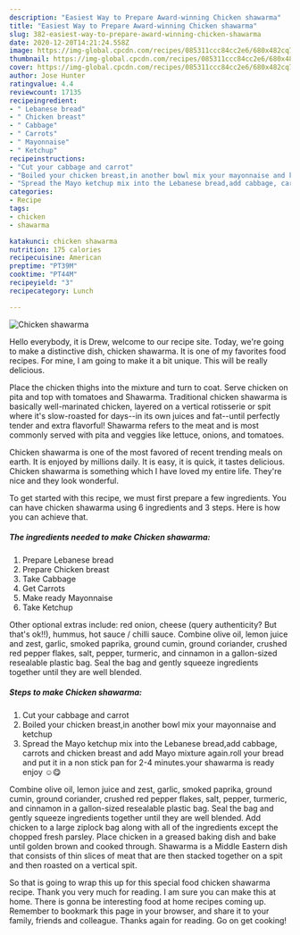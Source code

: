 ```yaml
---
description: "Easiest Way to Prepare Award-winning Chicken shawarma"
title: "Easiest Way to Prepare Award-winning Chicken shawarma"
slug: 382-easiest-way-to-prepare-award-winning-chicken-shawarma
date: 2020-12-20T14:21:24.558Z
image: https://img-global.cpcdn.com/recipes/085311ccc84cc2e6/680x482cq70/chicken-shawarma-recipe-main-photo.jpg
thumbnail: https://img-global.cpcdn.com/recipes/085311ccc84cc2e6/680x482cq70/chicken-shawarma-recipe-main-photo.jpg
cover: https://img-global.cpcdn.com/recipes/085311ccc84cc2e6/680x482cq70/chicken-shawarma-recipe-main-photo.jpg
author: Jose Hunter
ratingvalue: 4.4
reviewcount: 17135
recipeingredient:
- " Lebanese bread"
- " Chicken breast"
- " Cabbage"
- " Carrots"
- " Mayonnaise"
- " Ketchup"
recipeinstructions:
- "Cut your cabbage and carrot"
- "Boiled your chicken breast,in another bowl mix your mayonnaise and ketchup"
- "Spread the Mayo ketchup mix into the Lebanese bread,add cabbage, carrots and chicken breast and add Mayo mixture again.roll your bread and put it in a non stick pan for 2-4 minutes.your shawarma is ready enjoy ☺️😋"
categories:
- Recipe
tags:
- chicken
- shawarma

katakunci: chicken shawarma 
nutrition: 175 calories
recipecuisine: American
preptime: "PT39M"
cooktime: "PT44M"
recipeyield: "3"
recipecategory: Lunch

---
```



![Chicken shawarma](https://img-global.cpcdn.com/recipes/085311ccc84cc2e6/680x482cq70/chicken-shawarma-recipe-main-photo.jpg)

Hello everybody, it is Drew, welcome to our recipe site. Today, we're going to make a distinctive dish, chicken shawarma. It is one of my favorites food recipes. For mine, I am going to make it a bit unique. This will be really delicious.

Place the chicken thighs into the mixture and turn to coat. Serve chicken on pita and top with tomatoes and Shawarma. Traditional chicken shawarma is basically well-marinated chicken, layered on a vertical rotisserie or spit where it&#39;s slow-roasted for days--in its own juices and fat--until perfectly tender and extra flavorful! Shawarma refers to the meat and is most commonly served with pita and veggies like lettuce, onions, and tomatoes.

Chicken shawarma is one of the most favored of recent trending meals on earth. It is enjoyed by millions daily. It is easy, it is quick, it tastes delicious. Chicken shawarma is something which I have loved my entire life. They're nice and they look wonderful.


To get started with this recipe, we must first prepare a few ingredients. You can have chicken shawarma using 6 ingredients and 3 steps. Here is how you can achieve that.

<!--inarticleads1-->

##### The ingredients needed to make Chicken shawarma:

1. Prepare  Lebanese bread
1. Prepare  Chicken breast
1. Take  Cabbage
1. Get  Carrots
1. Make ready  Mayonnaise
1. Take  Ketchup


Other optional extras include: red onion, cheese (query authenticity? But that&#39;s ok!!), hummus, hot sauce / chilli sauce. Combine olive oil, lemon juice and zest, garlic, smoked paprika, ground cumin, ground coriander, crushed red pepper flakes, salt, pepper, turmeric, and cinnamon in a gallon-sized resealable plastic bag. Seal the bag and gently squeeze ingredients together until they are well blended. 

<!--inarticleads2-->

##### Steps to make Chicken shawarma:

1. Cut your cabbage and carrot
1. Boiled your chicken breast,in another bowl mix your mayonnaise and ketchup
1. Spread the Mayo ketchup mix into the Lebanese bread,add cabbage, carrots and chicken breast and add Mayo mixture again.roll your bread and put it in a non stick pan for 2-4 minutes.your shawarma is ready enjoy ☺️😋


Combine olive oil, lemon juice and zest, garlic, smoked paprika, ground cumin, ground coriander, crushed red pepper flakes, salt, pepper, turmeric, and cinnamon in a gallon-sized resealable plastic bag. Seal the bag and gently squeeze ingredients together until they are well blended. Add chicken to a large ziplock bag along with all of the ingredients except the chopped fresh parsley. Place chicken in a greased baking dish and bake until golden brown and cooked through. Shawarma is a Middle Eastern dish that consists of thin slices of meat that are then stacked together on a spit and then roasted on a vertical spit. 

So that is going to wrap this up for this special food chicken shawarma recipe. Thank you very much for reading. I am sure you can make this at home. There is gonna be interesting food at home recipes coming up. Remember to bookmark this page in your browser, and share it to your family, friends and colleague. Thanks again for reading. Go on get cooking!

